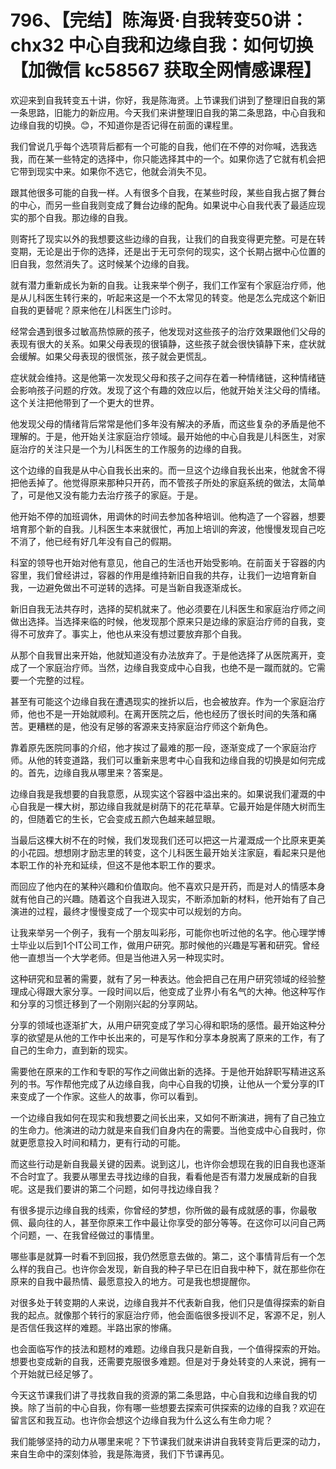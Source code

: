 # 796、【完结】陈海贤·自我转变50讲：chx32 中心自我和边缘自我：如何切换【加微信 kc58567 获取全网情感课程】

欢迎来到自我转变五十讲，你好，我是陈海贤。上节课我们讲到了整理旧自我的第一条思路，旧能力的新应用。今天我们来讲整理旧自我的第二条思路，中心自我和边缘自我的切换。😊，不知道你是否记得在前面的课程里。

我们曾说几乎每个选项背后都有一个可能的自我，他们在不停的对你喊，选我选我，而在某一些特定的选择中，你只能选择其中的一个。如果你选了它就有机会把它带到现实中来。如果你不选它，他就会消失不见。

跟其他很多可能的自我一样。人有很多个自我，在某些时段，某些自我占据了舞台的中心，而另一些自我则变成了舞台边缘的配角。如果说中心自我代表了最适应现实的那个自我。那边缘的自我。

则寄托了现实以外的我想要这些边缘的自我，让我们的自我变得更完整。可是在转变期，无论是出于你的选择，还是出于无可奈何的现实，这个长期占据中心位置的旧自我，忽然消失了。这时候某个边缘的自我。

就有潜力重新成长为新的自我。让我来举个例子，我们工作室有个家庭治疗师，他是从儿科医生转行来的，听起来这是一个不太常见的转变。他是怎么完成这个新旧自我的更替呢？原来他在儿科医生门诊时。

经常会遇到很多过敏高热惊厥的孩子，他发现对这些孩子的治疗效果跟他们父母的表现有很大的关系。如果父母表现的很镇静，这些孩子就会很快镇静下来，症状就会缓解。如果父母表现的很慌张，孩子就会更慌乱。

症状就会维持。这是他第一次发现父母和孩子之间存在着一种情绪链，这种情绪链会影响孩子问题的疗效。发现了这个有趣的效应以后，他就开始关注父母的情绪。这个关注把他带到了一个更大的世界。

他发现父母的情绪背后常常是他们多年没有解决的矛盾，而这些复杂的矛盾是他不理解的。于是，他开始关注家庭治疗领域。最开始他的中心自我是儿科医生，对家庭治疗的关注只是一个为儿科医生的工作服务的边缘的自我。

这个边缘的自我是从中心自我长出来的。而一旦这个边缘自我长出来，他就舍不得把他丢掉了。他觉得原来那种只开药，而不管孩子所处的家庭系统的做法，太简单了，可是他又没有能力去治疗孩子的家庭。于是。

他开始不停的加班调休，用调休的时间去参加各种培训。他构造了一个容器，想要培育那个新的自我。儿科医生本来就很忙，再加上培训的奔波，他慢慢发现自己吃不消了，他已经有好几年没有自己的假期。

科室的领导也开始对他有意见，他自己的生活也开始受影响。在前面关于容器的内容里，我们曾经讲过，容器的作用是维持新旧自我的共存，让我们一边培育新自我，一边避免做出不可逆转的选择。可是当新自我逐渐成长。

新旧自我无法共存时，选择的契机就来了。他必须要在儿科医生和家庭治疗师之间做出选择。当选择来临的时候，他发现那个原来只是边缘的家庭治疗师的自我，变得不可放弃了。事实上，他也从来没有想过要放弃那个自我。

从那个自我冒出来开始，他就知道没有办法放弃了。于是他选择了从医院离开，变成了一个家庭治疗师。当然，边缘自我变成中心自我，也绝不是一蹴而就的。它需要一个完整的过程。

甚至有可能这个边缘自我在遭遇现实的挫折以后，也会被放弃。作为一个家庭治疗师，他也不是一开始就顺利。在离开医院之后，他也经历了很长时间的失落和痛苦。更糟糕的是，他没有足够的客源来支持家庭治疗师这个新角色。

靠着原先医院同事的介绍，他才挨过了最难的那一段，逐渐变成了一个家庭治疗师。从他的转变道路，我们可以重新来思考中心自我和边缘自我的切换是如何完成的。首先，边缘自我从哪里来？答案是。

边缘自我是我想要的自我意愿，从现实这个容器中溢出来的。如果说我们灌溉的中心自我是一棵大树，那边缘自我就是树荫下的花花草草。它最开始是伴随大树而生的，但随着它的生长，它会变成五颜六色越来越显眼。

当最后这棵大树不在的时候，我们发现我们还可以把这一片灌溉成一个比原来更美的小花园。想想刚才励志里的转变，这个儿科医生最开始关注家庭，看起来只是他本职工作的补充和延续，但这不是他本职工作的要求。

而回应了他内在的某种兴趣和价值取向。他不喜欢只是开药，而是对人的情感本身就有他自己的兴趣。随着这个自我进入现实，不断添加新的材料，他开始有了自己演进的过程，最终才慢慢变成了一个现实中可以规划的方向。

让我来举另一个例子，我有一个朋友叫彩彤，可能你也听过他的名字。他心理学博士毕业以后到1个IT公司工作，做用户研究。那时候他的兴趣是写著和研究。曾经他一直想当一个大学老师。但是当他进入另一种现实时。

这种研究和显著的需要，就有了另一种表达。他会把自己在用户研究领域的经验整理成心得跟大家分享。一段时间以后，他变成了业界小有名气的大神。他这种写作和分享的习惯迁移到了一个刚刚兴起的分享网站。

分享的领域也逐渐扩大，从用户研究变成了学习心得和职场的感悟。最开始这种分享的欲望是从他的工作中长出来的，可是写作和分享本身脱离了原来的工作，有了自己的生命力，直到新的现实。

需要他在原来的工作和专职的写作之间做出新的选择。于是他开始辞职写精进这系列的书。写作帮他完成了从边缘自我，向中心自我的切换，让他从一个爱分享的IT来变成了一个作家。这些人的故事，你可以看到。

一个边缘自我如何在现实和我想要之间长出来，又如何不断演进，拥有了自己独立的生命力。他演进的动力就是来自我们自身内在的需要。当他变成中心自我时，你就更愿意投入时间和精力，更有行动的可能。

而这些行动是新自我最关键的因素。说到这儿，也许你会想现在我的旧自我也逐渐不合时宜了。我要从哪里去寻找边缘的自我，看看他是否有潜力发展成新的自我呢。这是我们要讲的第二个问题，如何寻找边缘自我？

有很多提示边缘自我的线索，你曾经的梦想，你所做的最有成就感的事，你最敬佩、最向往的人，甚至你原来工作中最让你享受的部分等等。在这你可以问自己两个问题，一、在我曾经做过的事情里。

哪些事是就算一时看不到回报，我仍然愿意去做的。第二，这个事情背后有一个怎么样的我自己。也许你会发现，新自我的种子早已在旧自我中种下，就在那些你在原来的自我中最热情、最愿意投入的地方。可是我也想提醒你。

对很多处于转变期的人来说，边缘自我并不代表新自我，他们只是值得探索的新自我的起点。就像那个转行的家庭治疗师，他会面临很多授训不足，客源不足，别人是否信任我这样的难题。半路出家的惨痛。

也会面临写作的技法和题材的难题。边缘自我只是新自我，一个值得探索的开始。想要也变成新的自我，还需要克服很多难题。但是对于身处转变的人来说，拥有一个开始就已经足够了。

今天这节课我们讲了寻找救自我的资源的第二条思路，中心自我和边缘自我的切换。除了当前的中心自我，你有哪一些想要去探索可供探索的边缘的自我？欢迎在留言区和我互动。也许你会想这个边缘自我为什么这么有生命力呢？

我们能够坚持的动力从哪里来呢？下节课我们就来讲讲自我转变背后更深的动力，来自生命中的深刻体验，我是陈海贤，我们下节课再见。

